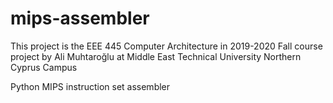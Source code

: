 # mips-assembler

This project is the EEE 445 Computer Architecture in 2019-2020 Fall course project by Ali Muhtaroğlu at
Middle East Technical University Northern Cyprus Campus

Python MIPS instruction set assembler
